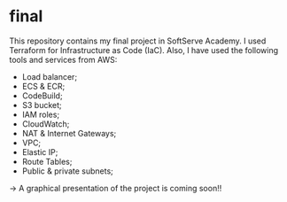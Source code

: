 # final

This repository contains my final project in SoftServe Academy. 
I used Terraform for Infrastructure as Code (IaC).
Also, I have used the following tools and services from AWS:

  - Load balancer;
  - ECS & ECR;
  - CodeBuild;
  - S3 bucket;
  - IAM roles;
  - CloudWatch;
  - NAT & Internet Gateways;
  - VPC;
  - Elastic IP;
  - Route Tables; 
  - Public & private subnets;

-> A graphical presentation of the project is coming soon!!
